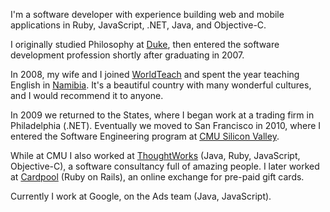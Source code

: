 I'm a software developer with experience building web and mobile applications in Ruby, JavaScript, .NET, Java, and Objective-C.

I originally studied Philosophy at [Duke](http://duke.edu/), then entered the software development profession shortly after graduating in 2007.

In 2008, my wife and I joined [WorldTeach](http://worldteach.org/) and spent the year teaching English in [Namibia](http://en.wikipedia.org/wiki/Namibia). It's a beautiful country with many wonderful cultures, and I would recommend it to anyone.

In 2009 we returned to the States, where I began work at a trading firm in Philadelphia (.NET). Eventually we moved to San Francisco in 2010, where I entered the Software Engineering program at [CMU Silicon Valley](http://www.cmu.edu/silicon-valley).

While at CMU I also worked at [ThoughtWorks](http://www.thoughtworks.com) (Java, Ruby, JavaScript, Objective-C), a software consultancy full of amazing people. I later worked at [Cardpool](http://www.cardpool.com) (Ruby on Rails), an online exchange for pre-paid gift cards.

Currently I work at Google, on the Ads team (Java, JavaScript).
